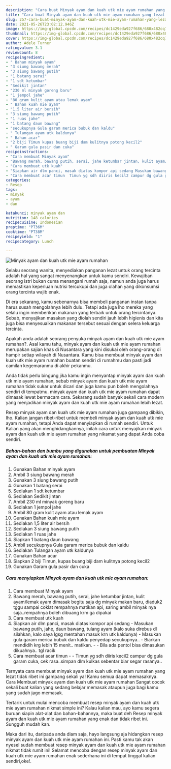 ```yaml
---
description: "Cara buat Minyak ayam dan kuah utk mie ayam rumahan yang lezat dan Mudah Dibuat"
title: "Cara buat Minyak ayam dan kuah utk mie ayam rumahan yang lezat dan Mudah Dibuat"
slug: 257-cara-buat-minyak-ayam-dan-kuah-utk-mie-ayam-rumahan-yang-lezat-dan-mudah-dibuat
date: 2021-05-26T23:02:12.946Z
image: https://img-global.cpcdn.com/recipes/dc1429eda927f686/680x482cq70/minyak-ayam-dan-kuah-utk-mie-ayam-rumahan-foto-resep-utama.jpg
thumbnail: https://img-global.cpcdn.com/recipes/dc1429eda927f686/680x482cq70/minyak-ayam-dan-kuah-utk-mie-ayam-rumahan-foto-resep-utama.jpg
cover: https://img-global.cpcdn.com/recipes/dc1429eda927f686/680x482cq70/minyak-ayam-dan-kuah-utk-mie-ayam-rumahan-foto-resep-utama.jpg
author: Adele Turner
ratingvalue: 3.1
reviewcount: 8
recipeingredient:
- " Bahan minyak ayam"
- "3 siung bawang merah"
- "3 siung bawang putih"
- "1 batang serai"
- "1 sdt ketumbar"
- "Sedikit jintan"
- "230 ml minyak goreng baru"
- "1 jempol jahe"
- "80 gram kulit ayam atau lemak ayam"
- " Bahan kuah mie ayam"
- "1,5 liter air bersih"
- "3 siung bawang putih"
- "1 ruas jahe"
- "1 batang daun bawang"
- "secukupnya Gula garam merica bubuk dan kaldu"
- " Tulangan ayam utk kaldunya"
- " Bahan acar"
- "2 biji Timun kupas buang biji dam kulitnya potong kecil2"
- " Garam gula pasir dan cuka"
recipeinstructions:
- "Cara membuat Minyak ayam"
- "Bawang merah, bawang putih, serai, jahe ketumbar jintan, kulit ayam/lemak ayam dimasak begitu saja dg minyak makan baru, diaduk2 tggu sampai coklat rempahnya matikan api, saring ambil minyak nya saja..rempahnya boleh dibuang krm ga dipakai"
- "Cara membuat utk kuah"
- "Siapkan air dlm panci, masak diatas kompor api sedang Masukan bawang putih, jahe, daun bawang, tulang ayam (kalo suka direbus dl silahkan, kalo saya lgsg mentahan masuk krn utk kaldunya) Masukan gula garam merica bubuk dan kaldu penyedap secukupnya.. Biarkan mendidih krg lebih 15 menit.. matikan.  Bila ada pentol bisa dimasukan dikuahnya.. tgl racik"
- "Cara membuat acar timun  Timun yg sdh diiris kecil2 campur dg gula garam cuka, cek rasa..simpan dlm kulkas sebentar biar segar rasanya.."
categories:
- Resep
tags:
- minyak
- ayam
- dan

katakunci: minyak ayam dan 
nutrition: 148 calories
recipecuisine: Indonesian
preptime: "PT36M"
cooktime: "PT38M"
recipeyield: "1"
recipecategory: Lunch

---
```



![Minyak ayam dan kuah utk mie ayam rumahan](https://img-global.cpcdn.com/recipes/dc1429eda927f686/680x482cq70/minyak-ayam-dan-kuah-utk-mie-ayam-rumahan-foto-resep-utama.jpg)

Selaku seorang wanita, menyediakan panganan lezat untuk orang tercinta adalah hal yang sangat menyenangkan untuk kamu sendiri. Kewajiban seorang istri bukan cuma menangani rumah saja, namun anda juga harus memastikan keperluan nutrisi tercukupi dan juga olahan yang dikonsumsi orang tercinta wajib enak.

Di era  sekarang, kamu sebenarnya bisa membeli panganan instan tanpa harus susah mengolahnya lebih dulu. Tetapi ada juga lho mereka yang selalu ingin memberikan makanan yang terbaik untuk orang tercintanya. Sebab, menyajikan masakan yang diolah sendiri jauh lebih higienis dan kita juga bisa menyesuaikan makanan tersebut sesuai dengan selera keluarga tercinta. 



Apakah anda adalah seorang penyuka minyak ayam dan kuah utk mie ayam rumahan?. Asal kamu tahu, minyak ayam dan kuah utk mie ayam rumahan merupakan sajian khas di Nusantara yang kini disukai oleh orang-orang di hampir setiap wilayah di Nusantara. Kamu bisa membuat minyak ayam dan kuah utk mie ayam rumahan buatan sendiri di rumahmu dan pasti jadi camilan kegemaranmu di akhir pekanmu.

Anda tidak perlu bingung jika kamu ingin menyantap minyak ayam dan kuah utk mie ayam rumahan, sebab minyak ayam dan kuah utk mie ayam rumahan tidak sukar untuk dicari dan juga kamu pun boleh mengolahnya sendiri di tempatmu. minyak ayam dan kuah utk mie ayam rumahan dapat dimasak lewat bermacam cara. Sekarang sudah banyak sekali cara modern yang menjadikan minyak ayam dan kuah utk mie ayam rumahan lebih lezat.

Resep minyak ayam dan kuah utk mie ayam rumahan juga gampang dibikin, lho. Kalian jangan ribet-ribet untuk membeli minyak ayam dan kuah utk mie ayam rumahan, tetapi Anda dapat menyiapkan di rumah sendiri. Untuk Kalian yang akan menghidangkannya, inilah cara untuk menyajikan minyak ayam dan kuah utk mie ayam rumahan yang nikamat yang dapat Anda coba sendiri.

<!--inarticleads1-->

##### Bahan-bahan dan bumbu yang digunakan untuk pembuatan Minyak ayam dan kuah utk mie ayam rumahan:

1. Gunakan  Bahan minyak ayam
1. Ambil 3 siung bawang merah
1. Gunakan 3 siung bawang putih
1. Gunakan 1 batang serai
1. Sediakan 1 sdt ketumbar
1. Sediakan Sedikit jintan
1. Ambil 230 ml minyak goreng baru
1. Sediakan 1 jempol jahe
1. Ambil 80 gram kulit ayam atau lemak ayam
1. Gunakan  Bahan kuah mie ayam
1. Sediakan 1,5 liter air bersih
1. Sediakan 3 siung bawang putih
1. Sediakan 1 ruas jahe
1. Siapkan 1 batang daun bawang
1. Ambil secukupnya Gula garam merica bubuk dan kaldu
1. Sediakan  Tulangan ayam utk kaldunya
1. Gunakan  Bahan acar
1. Siapkan 2 biji Timun, kupas buang biji dam kulitnya potong kecil2
1. Gunakan  Garam gula pasir dan cuka




<!--inarticleads2-->

##### Cara menyiapkan Minyak ayam dan kuah utk mie ayam rumahan:

1. Cara membuat Minyak ayam
1. Bawang merah, bawang putih, serai, jahe ketumbar jintan, kulit ayam/lemak ayam dimasak begitu saja dg minyak makan baru, diaduk2 tggu sampai coklat rempahnya matikan api, saring ambil minyak nya saja..rempahnya boleh dibuang krm ga dipakai
1. Cara membuat utk kuah
1. Siapkan air dlm panci, masak diatas kompor api sedang - Masukan bawang putih, jahe, daun bawang, tulang ayam (kalo suka direbus dl silahkan, kalo saya lgsg mentahan masuk krn utk kaldunya) - Masukan gula garam merica bubuk dan kaldu penyedap secukupnya.. - Biarkan mendidih krg lebih 15 menit.. matikan. -  - Bila ada pentol bisa dimasukan dikuahnya.. tgl racik
1. Cara membuat acar timun -  - Timun yg sdh diiris kecil2 campur dg gula garam cuka, cek rasa..simpan dlm kulkas sebentar biar segar rasanya..




Ternyata cara membuat minyak ayam dan kuah utk mie ayam rumahan yang lezat tidak ribet ini gampang sekali ya! Kamu semua dapat memasaknya. Cara Membuat minyak ayam dan kuah utk mie ayam rumahan Sangat cocok sekali buat kalian yang sedang belajar memasak ataupun juga bagi kamu yang sudah jago memasak.

Tertarik untuk mulai mencoba membuat resep minyak ayam dan kuah utk mie ayam rumahan nikmat simple ini? Kalau kalian mau, ayo kamu segera buruan siapin alat-alat dan bahan-bahannya, maka buat deh Resep minyak ayam dan kuah utk mie ayam rumahan yang enak dan tidak ribet ini. Sungguh mudah kan. 

Maka dari itu, daripada anda diam saja, hayo langsung aja hidangkan resep minyak ayam dan kuah utk mie ayam rumahan ini. Pasti kamu tak akan nyesel sudah membuat resep minyak ayam dan kuah utk mie ayam rumahan nikmat tidak rumit ini! Selamat mencoba dengan resep minyak ayam dan kuah utk mie ayam rumahan enak sederhana ini di tempat tinggal kalian sendiri,oke!.

